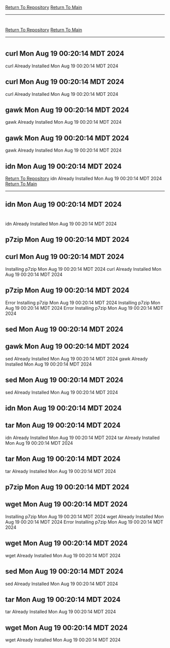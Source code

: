 [Return To Repository](https://github.com/DigitalWarrior/piholeparser/)
[Return To Main](https://github.com/DigitalWarrior/piholeparser/blob/master/RecentRunLogs/Mainlog.md)
____________________________________
# 
[Return To Repository](https://github.com/DigitalWarrior/piholeparser/)
[Return To Main](https://github.com/DigitalWarrior/piholeparser/blob/master/RecentRunLogs/Mainlog.md)
____________________________________
# 
## curl Mon Aug 19 00:20:14 MDT 2024
curl Already Installed Mon Aug 19 00:20:14 MDT 2024
## curl Mon Aug 19 00:20:14 MDT 2024
curl Already Installed Mon Aug 19 00:20:14 MDT 2024
## gawk Mon Aug 19 00:20:14 MDT 2024
gawk Already Installed Mon Aug 19 00:20:14 MDT 2024
## gawk Mon Aug 19 00:20:14 MDT 2024
gawk Already Installed Mon Aug 19 00:20:14 MDT 2024
## idn Mon Aug 19 00:20:14 MDT 2024
[Return To Repository](https://github.com/DigitalWarrior/piholeparser/)
idn Already Installed Mon Aug 19 00:20:14 MDT 2024
[Return To Main](https://github.com/DigitalWarrior/piholeparser/blob/master/RecentRunLogs/Mainlog.md)
____________________________________
## idn Mon Aug 19 00:20:14 MDT 2024
# 
idn Already Installed Mon Aug 19 00:20:14 MDT 2024
## p7zip Mon Aug 19 00:20:14 MDT 2024
## curl Mon Aug 19 00:20:14 MDT 2024
Installing p7zip Mon Aug 19 00:20:14 MDT 2024
curl Already Installed Mon Aug 19 00:20:14 MDT 2024
## p7zip Mon Aug 19 00:20:14 MDT 2024
Error Installing p7zip Mon Aug 19 00:20:14 MDT 2024
Installing p7zip Mon Aug 19 00:20:14 MDT 2024
Error Installing p7zip Mon Aug 19 00:20:14 MDT 2024
## sed Mon Aug 19 00:20:14 MDT 2024
## gawk Mon Aug 19 00:20:14 MDT 2024
sed Already Installed Mon Aug 19 00:20:14 MDT 2024
gawk Already Installed Mon Aug 19 00:20:14 MDT 2024
## sed Mon Aug 19 00:20:14 MDT 2024
sed Already Installed Mon Aug 19 00:20:14 MDT 2024
## idn Mon Aug 19 00:20:14 MDT 2024
## tar Mon Aug 19 00:20:14 MDT 2024
idn Already Installed Mon Aug 19 00:20:14 MDT 2024
tar Already Installed Mon Aug 19 00:20:14 MDT 2024
## tar Mon Aug 19 00:20:14 MDT 2024
tar Already Installed Mon Aug 19 00:20:14 MDT 2024
## p7zip Mon Aug 19 00:20:14 MDT 2024
## wget Mon Aug 19 00:20:14 MDT 2024
Installing p7zip Mon Aug 19 00:20:14 MDT 2024
wget Already Installed Mon Aug 19 00:20:14 MDT 2024
Error Installing p7zip Mon Aug 19 00:20:14 MDT 2024
## wget Mon Aug 19 00:20:14 MDT 2024
wget Already Installed Mon Aug 19 00:20:14 MDT 2024
## sed Mon Aug 19 00:20:14 MDT 2024
sed Already Installed Mon Aug 19 00:20:14 MDT 2024
## tar Mon Aug 19 00:20:14 MDT 2024
tar Already Installed Mon Aug 19 00:20:14 MDT 2024
## wget Mon Aug 19 00:20:14 MDT 2024
wget Already Installed Mon Aug 19 00:20:14 MDT 2024
